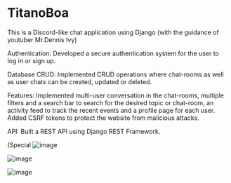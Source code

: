 # TitanoBoa
 This is a Discord-like chat application using Django (with the guidance of youtuber Mr.Dennis Ivy)
 
Authentication: Developed a secure authentication system for the user to log in or sign up.

Database CRUD: Implemented CRUD operations where chat-rooms as well as user chats can be created,
updated or deleted.

Features: Implemented multi-user conversation in the chat-rooms, multiple filters and a search bar to search
for the desired topic or chat-room, an activity feed to track the recent events and a profile page for each user.
Added CSRF tokens to protect the website from malicious attacks.

API: Built a REST API using Django REST Framework.

(Special 
![image](https://user-images.githubusercontent.com/77957630/211077387-c5df948a-6e35-438c-9258-4a4e384f21fe.png)

![image](https://user-images.githubusercontent.com/77957630/211076534-aa071c03-46ba-416b-93b4-e7585ffd6ad4.png)

![image](https://user-images.githubusercontent.com/77957630/211077433-444c6039-e732-4d96-adb2-a7a333bad620.png)
